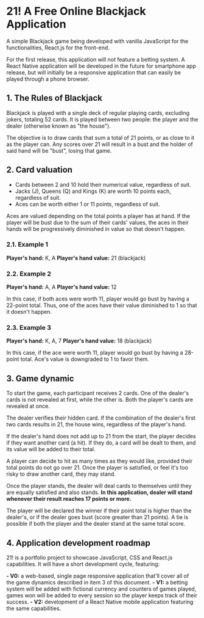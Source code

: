# 21! A Free Online Blackjack Application

A simple Blackjack game being developed with vanilla JavaScript for the functionalities, React.js for the front-end.

For the first release, this application will not feature a betting system. A React Native application will be developed in the future for smartphone app release, but will initially be a responsive application that can easily be played through a phone browser.

## 1. The Rules of Blackjack

Blackjack is played with a single deck of regular playing cards, excluding jokers, totaling 52 cards. It is played between two people: the player and the dealer (otherwise known as "the house").

The objective is to draw cards that sum a total of 21 points, or as close to it as the player can. Any scores over 21 will result in a bust and the holder of said hand will be "bust", losing that game.

## 2. Card valuation
- Cards between 2 and 10 hold their numerical value, regardless of suit.
- Jacks (J), Queens (Q) and Kings (K) are worth 10 points each, regardless of suit.
- Aces can be worth either 1 or 11 points, regardless of suit.

Aces are valued depending on the total points a player has at hand. If the player will be bust due to the sum of their cards' values, the aces in their hands will be progressively diminished in value so that doesn't happen.

### 2.1. Example 1
**Player's hand:** K, A
**Player's hand value:** 21 (blackjack)

### 2.2. Example 2
**Player's hand:** A, A
**Player's hand value:** 12

In this case, if both aces were worth 11, player would go bust by having a 22-point total. Thus, one of the aces have their value diminished to 1 so that it doesn't happen.

### 2.3. Example 3
**Player's hand:** K, A, 7
**Player's hand value:** 18 (blackjack)

In this case, if the ace were worth 11, player would go bust by having a 28-point total. Ace's value is downgraded to 1 to favor them.

## 3. Game dynamic

To start the game, each participant receives 2 cards. One of the dealer's cards is not revealed at first, while the other is. Both the player's cards are revealed at once.

The dealer verifies their hidden card. If the combination of the dealer's first two cards results in 21, the house wins, regardless of the player's hand.

If the dealer's hand does not add up to 21 from the start, the player decides if they want another card (a hit). If they do, a card will be dealt to them, and its value will be added to their total.

A player can decide to hit as many times as they would like, provided their total points do not go over 21. Once the player is satisfied, or feel it's too risky to draw another card, they may stand.

Once the player stands, the dealer will deal cards to themselves until they are equally satisfied and also stands. **In this application, dealer will stand whenever their result reaches 17 points or more.**

The player will be declared the winner if their point total is higher than the dealer's, or if the dealer goes bust (score greater than 21 points). A tie is possible if both the player and the dealer stand at the same total score.

## 4. Application development roadmap

21! is a portfolio project to showcase JavaScript, CSS and React.js capabilities. It will have a short development cycle, featuring:

**- V0:** a web-based, single page responsive application that'll cover all of the game dynamics described in item 3 of this document.
**- V1:** a betting system will be added with fictional currency and counters of games played, games won will be added to every session so the player keeps track of their success.
**- V2:** development of a React Native mobile application featuring the same capabilities.
